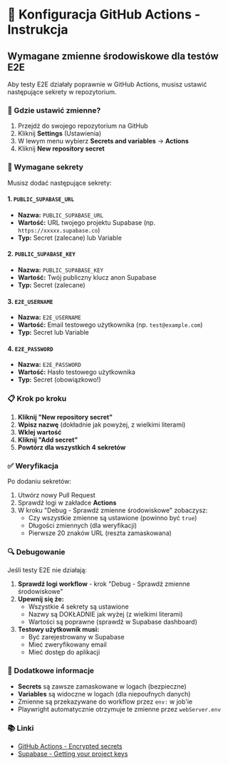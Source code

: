 # 🔧 Konfiguracja GitHub Actions - Instrukcja

## Wymagane zmienne środowiskowe dla testów E2E

Aby testy E2E działały poprawnie w GitHub Actions, musisz ustawić następujące sekrety w repozytorium.

### 📍 Gdzie ustawić zmienne?

1. Przejdź do swojego repozytorium na GitHub
2. Kliknij **Settings** (Ustawienia)
3. W lewym menu wybierz **Secrets and variables** → **Actions**
4. Kliknij **New repository secret**

### 🔑 Wymagane sekrety

Musisz dodać następujące sekrety:

#### 1. `PUBLIC_SUPABASE_URL`

- **Nazwa:** `PUBLIC_SUPABASE_URL`
- **Wartość:** URL twojego projektu Supabase (np. `https://xxxxx.supabase.co`)
- **Typ:** Secret (zalecane) lub Variable

#### 2. `PUBLIC_SUPABASE_KEY`

- **Nazwa:** `PUBLIC_SUPABASE_KEY`
- **Wartość:** Twój publiczny klucz anon Supabase
- **Typ:** Secret (zalecane)

#### 3. `E2E_USERNAME`

- **Nazwa:** `E2E_USERNAME`
- **Wartość:** Email testowego użytkownika (np. `test@example.com`)
- **Typ:** Secret lub Variable

#### 4. `E2E_PASSWORD`

- **Nazwa:** `E2E_PASSWORD`
- **Wartość:** Hasło testowego użytkownika
- **Typ:** Secret (obowiązkowo!)

### 📋 Krok po kroku

1. **Kliknij "New repository secret"**
2. **Wpisz nazwę** (dokładnie jak powyżej, z wielkimi literami)
3. **Wklej wartość**
4. **Kliknij "Add secret"**
5. **Powtórz dla wszystkich 4 sekretów**

### ✅ Weryfikacja

Po dodaniu sekretów:

1. Utwórz nowy Pull Request
2. Sprawdź logi w zakładce **Actions**
3. W kroku "Debug - Sprawdź zmienne środowiskowe" zobaczysz:
   - Czy wszystkie zmienne są ustawione (powinno być `true`)
   - Długości zmiennych (dla weryfikacji)
   - Pierwsze 20 znaków URL (reszta zamaskowana)

### 🔍 Debugowanie

Jeśli testy E2E nie działają:

1. **Sprawdź logi workflow** - krok "Debug - Sprawdź zmienne środowiskowe"
2. **Upewnij się że:**
   - Wszystkie 4 sekrety są ustawione
   - Nazwy są DOKŁADNIE jak wyżej (z wielkimi literami)
   - Wartości są poprawne (sprawdź w Supabase dashboard)
3. **Testowy użytkownik musi:**
   - Być zarejestrowany w Supabase
   - Mieć zweryfikowany email
   - Mieć dostęp do aplikacji

### 🚀 Dodatkowe informacje

- **Secrets** są zawsze zamaskowane w logach (bezpieczne)
- **Variables** są widoczne w logach (dla niepoufnych danych)
- Zmienne są przekazywane do workflow przez `env:` w job'ie
- Playwright automatycznie otrzymuje te zmienne przez `webServer.env`

### 📚 Linki

- [GitHub Actions - Encrypted secrets](https://docs.github.com/en/actions/security-guides/encrypted-secrets)
- [Supabase - Getting your project keys](https://supabase.com/docs/guides/api/api-keys)

